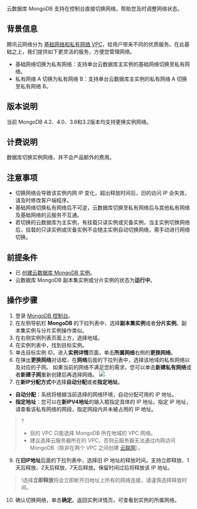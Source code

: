 云数据库 MongoDB 支持在控制台直接切换网络，帮助您及时调整网络状态。

## 背景信息
腾讯云网络分为 [基础网络和私有网络 VPC](https://cloud.tencent.com/document/product/215/20083)，给用户带来不同的优质服务。在此基础之上，我们提供如下更灵活的服务，方便您管理网络。
- 基础网络切换为私有网络：支持单台云数据库主实例的基础网络切换至私有网络。
- 私有网络 A 切换为私有网络 B：支持单台云数据库主实例的私有网络 A 切换至私有网络 B。

## 版本说明
当前 MongoDB 4.2、4.0、3.6和3.2版本均支持更换实例网络。

## 计费说明
数据库切换实例网络，并不会产品额外的费用。

## 注意事项
- 切换网络会导致该实例内网 IP 变化，超出释放时间后，旧的访问 IP 会失效，请及时修改客户端程序。
- 基础网络切换私有网络后不可逆，云数据库切换至私有网络后与其他私有网络及基础网络的云服务不互通。
- 若切换的云数据库为主实例，有挂载只读实例或灾备实例，当主实例切换网络后，挂载的只读实例或灾备实例不会随主实例自动切换网络，需手动进行网络切换。

## 前提条件
- 已 [创建云数据库 MongoDB 实例](https://cloud.tencent.com/document/product/240/3551)。
- 云数据库 MongoDB 副本集实例或分片实例的状态为**运行中**。

## 操作步骤
1. 登录 [MongoDB 控制台](https://console.cloud.tencent.com/mongodb)。
2. 在左侧导航栏 **MongoDB** 的下拉列表中，选择**副本集实例**或者**分片实例**。副本集实例与分片实例操作类似。
3. 在右侧实例列表页面上方，选择地域。
4. 在实例列表中，找到目标实例。
5. 单击目标实例 ID，进入**实例详情**页面，单击**所属网络**右侧的**更换网络**。
7. 在弹出**更换网络**对话框，在**网络**后面的下拉列表中，选择该地域的私有网络以及对应的子网。
  如果当前的网络不满足您的需求，您可以单击**新建私有网络**或者**新建子网**重新创建后再选择网络。
  ![](https://main.qcloudimg.com/raw/2f12d8c24356cd6b02ffa855b085e53c.png)
8. 在**新IP分配方式**中选择**自动分配**或者**指定地址**。
  - **自动分配**：系统将根据当前选择的网络环境，自动分配可用的 IP 地址。
  - **指定地址**：您可以在**新IPV4地址**的输入框指定具体的 IP 地址。指定 IP 地址，请查看该私有网络的网段，指定网段内并未被占用的 IP 地址。
> ?
> - 目的 VPC 只能选择 MongoDB 所在地域的 VPC 网络。
> - 建议选择云服务器所在的 VPC，否则云服务器无法通过内网访问 MongoDB（除非在两个 VPC 之间创建 [云联网](https://cloud.tencent.com/document/product/877/18675)）。
9. 在**旧IP地址**后面的下拉列表中，选择旧 IP 地址的释放时间，支持立即释放、1天后释放、2天后释放、7天后释放。保留时间过后将释放该 IP 地址。
>!选择**立即释放**将会立即断开旧地址上所有的网络连接，请谨慎选择释放时间。
>
10. 确认切换网络，单击**确定**。返回实例详情页，可查看到实例的所属网络。

